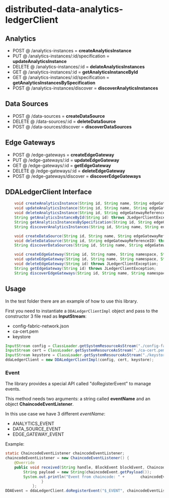 # distributed-data-analytics-ledgerClient

## Analytics

- POST @ /analytics-instances = **createAnalyticsInstance**
- PUT @ /analytics-instances/:id/specification = **updateAnalyticsInstance**
- DELETE @ /analytics-instances/:id = **delateAnalyticsInstances**
- GET @ /analytics-instances/:id = **getAnalyticsInstanceById**
- GET @ /analytics-instances/:id/specification = **getAnalyticsInstancesBySpecification**
- POST @ /analytics-instances/discover = **discoverAnalyticsInstances**

## Data Sources

- POST @ /data-sources = **createDataSource**
- DELETE @ /data-sources/:id = **deleteDataSource**
- POST @ /data-sources/discover = **discoverDataSources**

## Edge Gateways

- POST @ /edge-gateways = **createEdgeGateway**
- PUT @ /edge-gateways/:id = **updateEdgeGateway**
- GET @ /edge-gateways/:id = **getEdgeGateway**
- DELETE @ /edge-gateways/:id = **deleteEdgeGateway**
- POST @ /edge-gateways/discover = **discoverEdgeGateways**

## DDALedgerClient Interface

```java
    void createAnalyticsInstance(String id, String name, String edgeGatewayReferenceID, String payload) throws JLedgerClientException;
    void updateAnalyticsInstance(String id, String name, String edgeGatewayReferenceID, String payload) throws JLedgerClientException;
    void deleteAnalyticsInstance(String id, String edgeGatewayReferenceID) throws JLedgerClientException;
    String getAnalyticsInstanceById(String id) throws JLedgerClientException;
    String getAnalyticsInstancesBySpecification(String id, String edgeGatewayReferenceID) throws JLedgerClientException;
    String discoverAnalyticsInstances(String id, String name, String edgeGatewayReferenceID) throws JLedgerClientException;

    void createDataSource(String id, String name, String edgeGatewayReferenceID, String dataSourceDefinitionReferenceID, String payload) throws JLedgerClientException;
    void deleteDataSource(String id, String edgeGatewayReferenceID) throws JLedgerClientException;
    String discoverDataSources(String id, String name, String edgeGatewayReferenceID, String dataSourceDefinitionReferenceID) throws JLedgerClientException;

    void createEdgeGateway(String id, String name, String namespace, String macAddress, String payload) throws JLedgerClientException;
    void updateEdgeGateway(String id, String name, String namespace, String macAddress, String payload) throws JLedgerClientException;
    void deleteEdgeGateway(String id) throws JLedgerClientException;
    String getEdgeGateway(String id) throws JLedgerClientException;
    String discoverEdgeGateways(String id, String name, String namespace, String macAddress) throws JLedgerClientException;
```

## Usage

In the test folder there are an example of how to use this library.

First you need to instantiate a `DDALedgerClientImpl` object and pass to the constructor 3 file read as **InputStream**:

- config-fabric-network.json
- ca-cert.pem
- keystore

```java
InputStream config = ClassLoader.getSystemResourceAsStream("./config-fabric-network.json");
InputStream cert = ClassLoader.getSystemResourceAsStream("./ca-cert.pem");
InputStream keystore = ClassLoader.getSystemResourceAsStream("./keystore");
ddaLedgerClient = new DDALedgerClientImpl(config, cert, keystore);
```

### Event

The library provides a special API called "doRegisterEvent" to manage events.

This method needs two arguments: a string called **eventName** and an object **ChaincodeEventListener**.

In this use case we have 3 different _eventName_:

- ANALYTICS_EVENT
- DATA_SOURCE_EVENT
- EDGE_GATEWAY_EVENT

Example:

```java
static ChaincodeEventListener chaincodeEventListener;
chaincodeEventListener = new ChaincodeEventListener() {
    @Override
    public void received(String handle, BlockEvent blockEvent, ChaincodeEvent chaincodeEvent) {
        String payload = new String(chaincodeEvent.getPayload());
        System.out.println("Event from chaincode: " +       chaincodeEvent.getEventName() + " " + payload);
                }
            };
DDAEvent = ddaLedgerClient.doRegisterEvent("$_EVENT", chaincodeEventListener);
```
